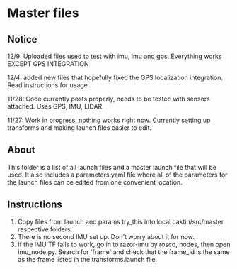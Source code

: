 # Master files

## Notice

12/9: Uploaded files used to test with imu, imu and gps. Everything works EXCEPT GPS INTEGRATION

12/4: added new files that hopefully fixed the GPS localization integration. Read instructions for usage

11/28: Code currently posts properly, needs to be tested with sensors attached. Uses GPS, IMU, LIDAR.

11/27: Work in progress, nothing works right now. Currently setting up transforms and making launch files easier to edit.

## About

This folder is a list of all launch files and a master launch file that will be used. It also includes a parameters.yaml file where all of the parameters for the launch files can be edited from one convenient location.

## Instructions

1. Copy files from launch and params try_this into local caktin/src/master respective folders.
2. There is no second IMU set up. Don't worry about it for now.
3. if the IMU TF fails to work, go in to razor-imu by roscd, nodes, then open imu_node.py. Search for 'frame' and check that the frame_id is the same as the frame listed in the transforms.launch file.
